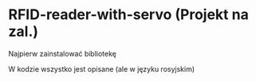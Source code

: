 # RFID-reader-with-servo (Projekt na zal.)

Najpierw zainstalować bibliotekę

W kodzie wszystko jest opisane (ale w języku rosyjskim)
